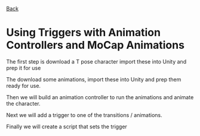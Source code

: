 [Back](https://uwetom.github.io/media-production-worksheets)

# Using Triggers with Animation Controllers and MoCap Animations 

The first step is download a T pose character  import these into Unity and prep it for use 

The download some animations, import these into Unity and prep them ready for use.


Then we will build an animation controller to run the animations and animate the character.

Next we will add a trigger to one of the transitions / animations.

Finally we will create a script that sets the trigger
<!--stackedit_data:
eyJoaXN0b3J5IjpbMTIxMzE1NTE4NywtMTI3MDk5MDQyN119
-->